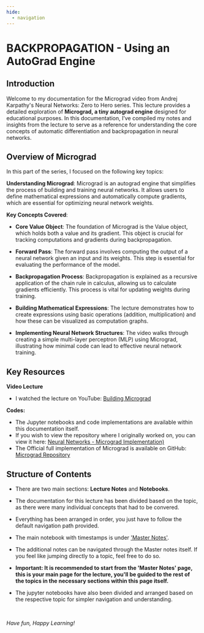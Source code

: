 ```yaml
---
hide:
  - navigation
---
```


# **BACKPROPAGATION - Using an AutoGrad Engine**

## Introduction

Welcome to my documentation for the Micrograd video from Andrej Karpathy's Neural Networks: Zero to Hero series. This lecture provides a detailed exploration of **Micrograd, a tiny autograd engine** designed for educational purposes. In this documentation, I’ve compiled my notes and insights from the lecture to serve as a reference for understanding the core concepts of automatic differentiation and backpropagation in neural networks.

## Overview of Micrograd

In this part of the series, I focused on the following key topics:

**Understanding Micrograd**: Micrograd is an autograd engine that simplifies the process of building and training neural networks. It allows users to define mathematical expressions and automatically compute gradients, which are essential for optimizing neural network weights.

**Key Concepts Covered**:

- **Core Value Object**: The foundation of Micrograd is the Value object, which holds both a value and its gradient. This object is crucial for tracking computations and gradients during backpropagation.
  
- **Forward Pass**: The forward pass involves computing the output of a neural network given an input and its weights. This step is essential for evaluating the performance of the model.

- **Backpropagation Process**: Backpropagation is explained as a recursive application of the chain rule in calculus, allowing us to calculate gradients efficiently. This process is vital for updating weights during training.

- **Building Mathematical Expressions**: The lecture demonstrates how to create expressions using basic operations (addition, multiplication) and how these can be visualized as computation graphs.

- **Implementing Neural Network Structures**: The video walks through creating a simple multi-layer perceptron (MLP) using Micrograd, illustrating how minimal code can lead to effective neural network training.

## Key Resources

**Video Lecture**

- I watched the lecture on YouTube: [Building Micrograd](https://youtu.be/PaCmpygFfXo?si=YW_rkr7LU44YwouD)

**Codes:**

- The Jupyter notebooks and code implementations are available within this documentation itself.
- If you wish to view the repository where I originally worked on, you can view it here: [Neural Networks - Micrograd Implementation)](https://github.com/MuzzammilShah/NeuralNetworks-Micrograd-Implementation)
- The Official full implementation of Micrograd is available on GitHub: [Micrograd Repository](https://github.com/karpathy/micrograd)

## Structure of Contents

- There are two main sections: **Lecture Notes** and **Notebooks**.

- The documentation for this lecture has been divided based on the topic, as there were many individual concepts that had to be convered.

- Everything has been arranged in order, you just have to follow the default navigation path provided.

- The main notebook with timestamps is under ['Master Notes'](notes/A-main-video-lecture-notes.md).

- The additional notes can be navigated through the Master notes itself. If you feel like jumping directly to a topic, feel free to do so.

- **Important: It is recommended to start from the 'Master Notes' page, this is your main page for the lecture, you'll be guided to the rest of the topics in the necessary sections within this page itself.**

- The jupyter notebooks have also been divided and arranged based on the respective topic for simpler navigation and understanding.

&nbsp;

*Have fun, Happy Learning!*